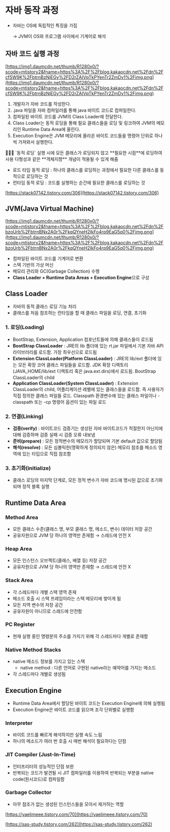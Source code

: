 # 자바 동작 과정

- 자바는 OS에 독립적인 특징을 가짐

  → JVM이 OS와 프로그램 사이에서 기계어로 해석


## 자바 코드 실행 과정

[https://img1.daumcdn.net/thumb/R1280x0/?scode=mtistory2&fname=https%3A%2F%2Fblog.kakaocdn.net%2Fdn%2FcfSW9K%2FbtrnBzNjEGy%2FD2rZAIVpTkPYenTr2ZmDv1%2Fimg.png](https://img1.daumcdn.net/thumb/R1280x0/?scode=mtistory2&fname=https%3A%2F%2Fblog.kakaocdn.net%2Fdn%2FcfSW9K%2FbtrnBzNjEGy%2FD2rZAIVpTkPYenTr2ZmDv1%2Fimg.png)

1. 개발자가 자바 코드를 작성한다.
2. .java 파일을 자바 컴파일러를 통해 java 바이트 코드로 컴파일한다.
3. 컴파일된 바이트 코드를 JVM의 Class Loader에 전달한다.
4. Class Loader는 동적 로딩을 통해 필요 클래스들을 로딩 및 링크하여 JVM의 메모리인 Runtime Data Area에 올린다.
5. Execution Engine은 JVM 메모리에 올라온 바이트 코드들을 명령어 단위로 하나씩 가져와서 실행한다.

<aside>
👩🏻‍💻 `동적 로딩`
실행 시에 모든 클래스가 로딩되지 않고 **필요한 시점**에 로딩하여 사용
다형성과 같은 **객체지향** 개념이 적용될 수 있게 해줌

- 로드 타임 동적 로딩 : 하나의 클래스를 로딩하는 과정에서 필요한 다른 클래스를 동적으로 로딩하는 것
- 런타임 동적 로딩 : 코드를 실행하는 순간에 필요한 클래스를 로딩하는 것

[https://stack07142.tistory.com/306](https://stack07142.tistory.com/306)

</aside>

## JVM(Java Virtual Machine)

[https://img1.daumcdn.net/thumb/R1280x0/?scode=mtistory2&fname=https%3A%2F%2Fblog.kakaocdn.net%2Fdn%2FbzoUrb%2FbtrnBNx2A0r%2FkqQYneH2IkFo4rp9EaG5q0%2Fimg.png](https://img1.daumcdn.net/thumb/R1280x0/?scode=mtistory2&fname=https%3A%2F%2Fblog.kakaocdn.net%2Fdn%2FbzoUrb%2FbtrnBNx2A0r%2FkqQYneH2IkFo4rp9EaG5q0%2Fimg.png)

- 컴파일된 바이트 코드를 기계어로 변환
- 스택 기반의 가상 머신
- 메모리 관리와 GC(Garbage Collection) 수행
- **Class Loader + Runtime Data Areas + Execution Engine**으로 구성

## Class Loader

- 자바의 동적 클래스 로딩 기능 처리
- 클래스를 처음 참조하는 런타임을 할 때 클래스 파일을 로딩, 연결, 초기화

### 1. **로딩(Loading)**

- BootStrap, Extension, Application 컴포넌트들에 의해 클래스들이 로드됨
- **BootStrap ClassLoader** : JRE의 lib 폴더에 있는 rt.jar 파일에서 기본 자바 API 라이브러리를 로드함. 가장 최우선으로 로드됨
- **Extension ClassLoader(Platform ClassLoader)** : JRE의 lib/ext 폴더에 있는 모든 확장 코어 클래스 파일들을 로드함. JDK 확장 디렉토리(JAVA_HOME/lib/ext 디렉토리 혹은 java.ext.dirs)에서 로드됨. BootStrap ClassLoader의 child
- **Application ClassLoader(System ClassLoader)** : Extension ClassLoader의 child, 어플리케이션 레벨에 있는 클래스들을 로드함. 즉 사용자가 직접 정의한 클래스 파일들 로드. Classpath 환경변수에 있는 클래스 파일이나 -classpath 또는 -cp 명령어 옵션이 있는 파일 로드

### 2. **연결(Linking)**

- **검증(verify)** : 바이트코드 검증기는 생성된 자바 바이트코드가 적절한지 아닌지에 대해 검증하며 검증 실패 시 검증 오류 내보냄
- **준비(prepare)** : 모든 정적변수의 메모리가 할당되며 기본 default 값으로 할당됨
- **해석(resolve)** : 모든 심볼릭한(명확하게 정의되지 않은) 메모리 참조를 메소드 영역에 있는 타입으로 직접 참조함

### 3. **초기화(initialize)**

- 클래스 로딩의 마지막 단계로, 모든 정적 변수가 자바 코드에 명시된 값으로 초기화되며 정적 블록 실행

## Runtime Data Area

### Method Area

- 모든 클래스 수준(클래스 명, 부모 클래스 명, 메소드, 변수) 데이터 저장 공간
- 공유자원으로 JVM 당 하나의 영역만 존재함 → 스레드에 안전 X

### Heap Area

- 모든 인스턴스 오브젝트(클래스, 배열 등) 저장 공간
- 공유자원으로 JVM 당 하나의 영역만 존재함 → 스레드에 안전 X

### Stack Area

- 각 스레드마다 개별 스택 영역 존재
- 메소드 호출 시 스택 프레임이라는 스택 메모리에 쌓이게 됨
- 모든 지역 변수의 저장 공간
- 공유자원이 아니므로 스레드에 안전함

### PC Register

- 현재 실행 중인 명령문의 주소를 가지기 위해 각 스레드마다 개별로 존재함

### Native Method Stacks

- native 메소드 정보를 가지고 있는 스택
    - native method : 다른 언어로 구현된 native라는 예약어를 가지는 메소드
- 각 스레드마다 개별로 생성됨

## **Execution Engine**

- Runtime Data Area에서 할당된 바이트 코드는 Execution Engine에 의해 실행됨
- Execution Engine은 바이트 코드를 읽으며 조각 단위별로 실행함

### Interpreter

- 바이트 코드를 빠르게 해석하지만 실행 속도 느림
- 하나의 메소드가 여러 번 호출 시 매번 해석이 필요하다는 단점

### JIT Compiler (Just-In-Time)

- 인터프리터의 성능적인 단점 보완
- 반복되는 코드가 발견될 시 JIT 컴파일러를 이용하여 반복되는 부분을 native code(원시코드)로 컴파일함

### Garbage Collector

- 아무 참조가 없는 생성된 인스턴스들을 모아서 제거하는 역할

[https://yaelimeee.tistory.com/70](https://yaelimeee.tistory.com/70)

[https://sas-study.tistory.com/262](https://sas-study.tistory.com/262)